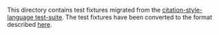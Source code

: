 This directory contains test fixtures migrated from the
[citation-style-language test-suite](https://github.com/citation-style-language/test-suite).
The test fixtures have been converted to the format described [here](../README.md).
